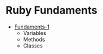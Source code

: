 # Ruby Fundaments

- [Fundaments-1](Fundaments-1/Fundaments-1.md)
    - Variables 
    - Methods
    - Classes
